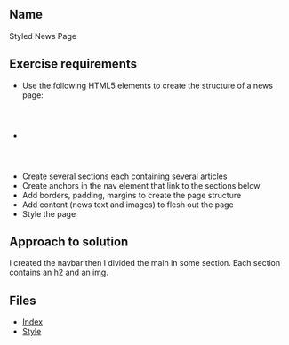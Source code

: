 ## Name 
Styled News Page

## Exercise requirements
* Use the following HTML5 elements to create the structure of a news page:
* <header><nav><main><section><article><aside><footer>
* Create several sections each containing several articles
* Create anchors in the nav element that link to the sections below
* Add borders, padding, margins to create the page structure
* Add content (news text and images) to flesh out the page
* Style the page
## Approach to solution
I created the navbar then I divided the main in some section. Each section contains an h2 and an img.
## Files
* [Index](index.html) 
* [Style](style/style.css) 
